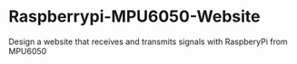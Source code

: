 # Raspberrypi-MPU6050-Website
Design a website that receives and transmits signals with RaspberyPi from MPU6050
